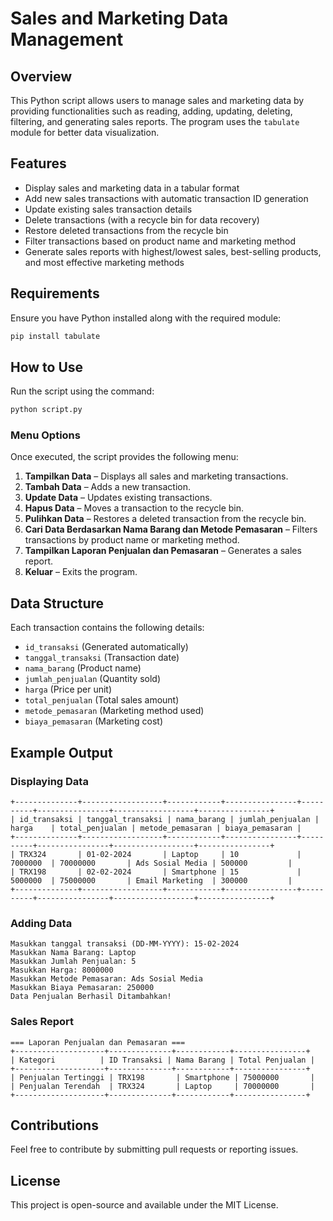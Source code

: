 # Sales and Marketing Data Management

## Overview
This Python script allows users to manage sales and marketing data by providing functionalities such as reading, adding, updating, deleting, filtering, and generating sales reports. The program uses the `tabulate` module for better data visualization.

## Features
- Display sales and marketing data in a tabular format
- Add new sales transactions with automatic transaction ID generation
- Update existing sales transaction details
- Delete transactions (with a recycle bin for data recovery)
- Restore deleted transactions from the recycle bin
- Filter transactions based on product name and marketing method
- Generate sales reports with highest/lowest sales, best-selling products, and most effective marketing methods

## Requirements
Ensure you have Python installed along with the required module:

```sh
pip install tabulate
```

## How to Use
Run the script using the command:

```sh
python script.py
```

### Menu Options
Once executed, the script provides the following menu:

1. **Tampilkan Data** – Displays all sales and marketing transactions.
2. **Tambah Data** – Adds a new transaction.
3. **Update Data** – Updates existing transactions.
4. **Hapus Data** – Moves a transaction to the recycle bin.
5. **Pulihkan Data** – Restores a deleted transaction from the recycle bin.
6. **Cari Data Berdasarkan Nama Barang dan Metode Pemasaran** – Filters transactions by product name or marketing method.
7. **Tampilkan Laporan Penjualan dan Pemasaran** – Generates a sales report.
8. **Keluar** – Exits the program.

## Data Structure
Each transaction contains the following details:
- `id_transaksi` (Generated automatically)
- `tanggal_transaksi` (Transaction date)
- `nama_barang` (Product name)
- `jumlah_penjualan` (Quantity sold)
- `harga` (Price per unit)
- `total_penjualan` (Total sales amount)
- `metode_pemasaran` (Marketing method used)
- `biaya_pemasaran` (Marketing cost)

## Example Output
### Displaying Data
```
+--------------+------------------+------------+----------------+----------+----------------+------------------+----------------+
| id_transaksi | tanggal_transaksi | nama_barang | jumlah_penjualan | harga    | total_penjualan | metode_pemasaran | biaya_pemasaran |
+--------------+------------------+------------+----------------+----------+----------------+------------------+----------------+
| TRX324       | 01-02-2024       | Laptop     | 10             | 7000000  | 70000000       | Ads Sosial Media | 500000         |
| TRX198       | 02-02-2024       | Smartphone | 15             | 5000000  | 75000000       | Email Marketing  | 300000         |
+--------------+------------------+------------+----------------+----------+----------------+------------------+----------------+
```

### Adding Data
```
Masukkan tanggal transaksi (DD-MM-YYYY): 15-02-2024
Masukkan Nama Barang: Laptop
Masukkan Jumlah Penjualan: 5
Masukkan Harga: 8000000
Masukkan Metode Pemasaran: Ads Sosial Media
Masukkan Biaya Pemasaran: 250000
Data Penjualan Berhasil Ditambahkan!
```

### Sales Report
```
=== Laporan Penjualan dan Pemasaran ===
+--------------------+--------------+------------+----------------+
| Kategori          | ID Transaksi | Nama Barang | Total Penjualan |
+--------------------+--------------+------------+----------------+
| Penjualan Tertinggi | TRX198       | Smartphone | 75000000       |
| Penjualan Terendah  | TRX324       | Laptop     | 70000000       |
+--------------------+--------------+------------+----------------+
```

## Contributions
Feel free to contribute by submitting pull requests or reporting issues.

## License
This project is open-source and available under the MIT License.
